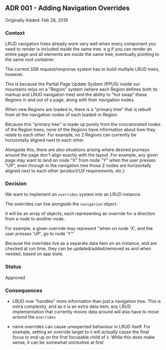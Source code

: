 ## ADR 001 - Adding Navigation Overrides

Originally Added: Feb 28, 2019

### Context

LRUD navigation trees already work very well when every component you need to render is included inside the same tree. e.g if you can render an entire page and all elements are inside the same tree, eventually pointing to the same root container.

The current SSR request/response system has to build multiple LRUD trees, however.

This is because the Partial Page Update System (PPUS) inside our mountains relys on a "Region" system (where each Region defines both its markup and LRUD navigation tree) and the ability to "hot swap" these Regions in and out of a page, along with their navigation nodes.

When new Regions are loaded in, there is a "primary tree" that is rebuilt from all the navigation nodes of each loaded-in Region.

Because this "primary tree" is made up purely from the concatonated nodes of the Region trees, none of the Regions have information about how they relate to _each other_. For example, no 2 Regions can currently be horizontally aligned next to each other.

Alongside this, there are _also_ situations arising where desired journeys around the page don't align exactly with the layout. For example, any given page may want to land on node "X" from node "Y" when the user presses "UP", even through in the navigation tree those 2 nodes are horizontally aligned next to each other (product/UX requirements, etc.)

### Decision

We want to implement an `overrides` system into an LRUD instance.

The overrides can live alongside the `navigation` object.

It will be an array of objects, each representing an override for a direction from a node to another node.

For example, a given override may represent "when on node 'X', and the user presses 'UP', go to node 'Y'"

Because the overrides live as a separate data item on an instance, and are checked at run time, they can be updated/added/removed as and when needed, based on app state.

### Status

Approved

### Consequences

- LRUD now "handles" more information than just a navigation tree. This is extra complexity, and as it is an extra data item, any LRUD implementation that currently moves data around will also have to move around the `overrides`

- naive overrides can cause unexpected behaviour in LRUD itself. For example, setting an override target to `X` will _actually_ cause the final focus to end up on the first focusable child of `X`. While this does make sense, it can be somewhat unintuitive at first
